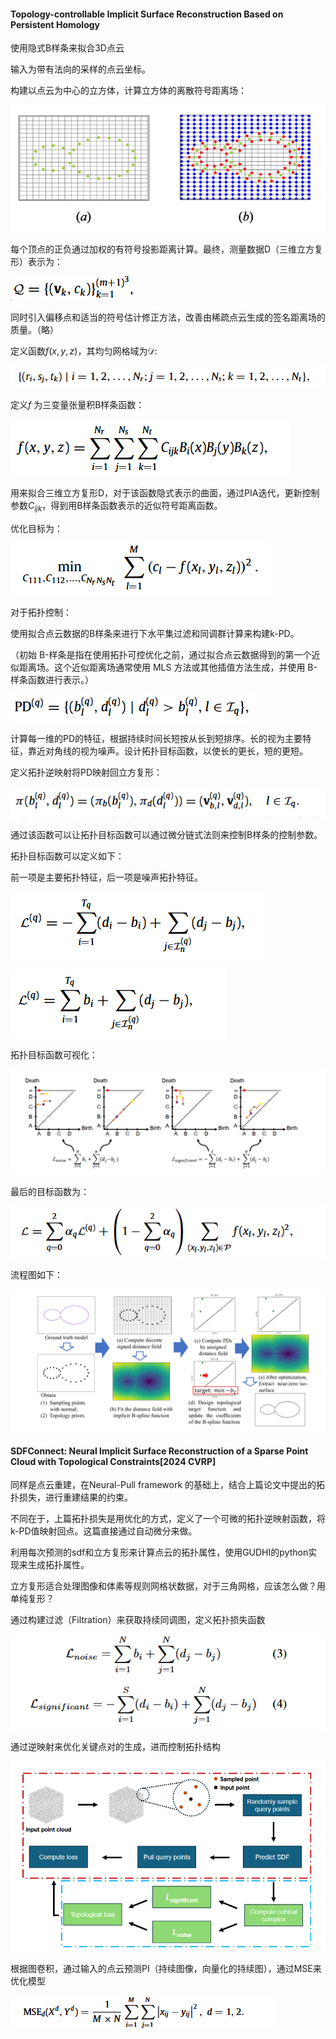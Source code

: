 #### Topology-controllable Implicit Surface Reconstruction Based on Persistent Homology



使用隐式B样条来拟合3D点云

输入为带有法向的采样的点云坐标。

构建以点云为中心的立方体，计算立方体的离散符号距离场：

![image-20241105201813461](https://raw.githubusercontent.com/poinne/md-pic/main/image-20241105201813461.png)

每个顶点的正负通过加权的有符号投影距离计算。最终，测量数据D（三维立方复形）表示为：

![image-20241105202248547](https://raw.githubusercontent.com/poinne/md-pic/main/image-20241105202248547.png)

同时引入偏移点和适当的符号估计修正方法，改善由稀疏点云生成的签名距离场的质量。（略）

定义函数$f(x,y,z)$，其均匀网格域为$\mathcal{D}$:

![image-20241105202749276](https://raw.githubusercontent.com/poinne/md-pic/main/image-20241105202749276.png)

定义$f$ 为三变量张量积B样条函数：

![image-20241105202828403](https://raw.githubusercontent.com/poinne/md-pic/main/image-20241105202828403.png)

用来拟合三维立方复形D，对于该函数隐式表示的曲面，通过PIA迭代，更新控制参数$C_{ijk}$，得到用B样条函数表示的近似符号距离函数。

优化目标为：

![image-20241105202914332](https://raw.githubusercontent.com/poinne/md-pic/main/image-20241105202914332.png)



对于拓扑控制：

使用拟合点云数据的B样条来进行下水平集过滤和同调群计算来构建k-PD。

（初始 B-样条是指在使用拓扑可控优化之前，通过拟合点云数据得到的第一个近似距离场。这个近似距离场通常使用 MLS 方法或其他插值方法生成，并使用 B-样条函数进行表示。）

![image-20241105215024640](https://raw.githubusercontent.com/poinne/md-pic/main/image-20241105215024640.png)

计算每一维的PD的特征，根据持续时间长短按从长到短排序。长的视为主要特征，靠近对角线的视为噪声。设计拓扑目标函数，以使长的更长，短的更短。

定义拓扑逆映射将PD映射回立方复形：

![image-20241105215606831](https://raw.githubusercontent.com/poinne/md-pic/main/image-20241105215606831.png)

通过该函数可以让拓扑目标函数可以通过微分链式法则来控制B样条的控制参数。

拓扑目标函数可以定义如下：

前一项是主要拓扑特征，后一项是噪声拓扑特征。

![image-20241105215746620](https://raw.githubusercontent.com/poinne/md-pic/main/image-20241105215746620.png)

![image-20241105221210466](https://raw.githubusercontent.com/poinne/md-pic/main/image-20241105221210466.png)



拓扑目标函数可视化：

![image-20241105221154174](https://raw.githubusercontent.com/poinne/md-pic/main/image-20241105221154174.png)

最后的目标函数为：

![image-20241105215903635](https://raw.githubusercontent.com/poinne/md-pic/main/image-20241105215903635.png)

流程图如下：

![image-20241105215929178](https://raw.githubusercontent.com/poinne/md-pic/main/image-20241105215929178.png)





#### SDFConnect: Neural Implicit Surface Reconstruction of a Sparse Point Cloud  with Topological Constraints[2024 CVRP]

同样是点云重建，在Neural-Pull framework 的基础上，结合上篇论文中提出的拓扑损失，进行重建结果的约束。

不同在于，上篇拓扑损失是用优化的方式，定义了一个可微的拓扑逆映射函数，将k-PD值映射回点。这篇直接通过自动微分来做。

利用每次预测的sdf和立方复形来计算点云的拓扑属性，使用GUDHI的python实现来生成拓扑属性。

立方复形适合处理图像和体素等规则网格状数据，对于三角网格，应该怎么做？用单纯复形？

通过构建过滤（Filtration）来获取持续同调图，定义拓扑损失函数

![image-20241120224750464](https://raw.githubusercontent.com/poinne/md-pic/main/image-20241120224750464.png)

通过逆映射来优化关键点对的生成，进而控制拓扑结构

![image-20241105223706597](https://raw.githubusercontent.com/poinne/md-pic/main/image-20241105223706597.png)

根据图卷积，通过输入的点云预测PI（持续图像，向量化的持续图），通过MSE来优化模型

![image-20241120231439145](https://raw.githubusercontent.com/poinne/md-pic/main/image-20241120231439145.png)